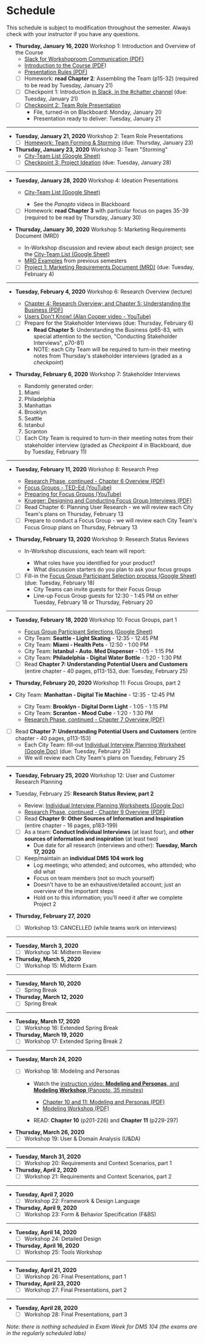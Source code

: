 # **Schedule**
This schedule is subject to modification throughout the semester. Always check with your instructor if you have any questions.

- **Thursday, January 16, 2020** Workshop 1: Introduction and Overview of the Course
  - [Slack for Workshoproom Communication (PDF)](01-introduction/slack-for-Workshoproom-communication.pdf)
  - [Introduction to the Course (PDF](01-introduction/introduction.pdf))
  - [Presentation Rules (PDF)](01-introduction/presentation-rules.pdf)
  - [ ] Homework: **read Chapter 2**: Assembling the Team (p15-32) (required to be read by Tuesday, January 21)
  - [ ] Checkpoint 1: Introduction [in Slack, in the #chatter channel](https://app.slack.com/client/TS485SS6R/CS3PUNWFN) (due: Tuesday, January 21)
  - [ ] [Checkpoint 2: Team Role Presentation](checkpoint02-team-role-presentation/instructions.md) 
    - File, turned-in on Blackboard: Monday, January 20
    - Presentation ready to deliver: Tuesday, January 21

<hr>

- **Tuesday, January 21, 2020** Workshop 2: Team Role Presentations
  - [ ] [Homework: Team Forming & Storming](03-storming/storming.md) (due: Thursday, January 23)
  
- **Thursday, January 23, 2020** Workshop 3: Team "Storming"
  - [City-Team List (Google Sheet)](https://docs.google.com/spreadsheets/d/1UbdBF9IbIszRgiBGJvKIZuRk87naHoRm23v-MqI_drE/edit#gid=0)
  - [ ] [Checkpoint 3: Project Ideation](checkpoint03-project-ideation/instructions.md) (due: Tuesday, January 28)

<hr>

- **Tuesday, January 28, 2020** Workshop 4: Ideation Presentations

  - [City-Team List (Google Sheet)](https://docs.google.com/spreadsheets/d/1UbdBF9IbIszRgiBGJvKIZuRk87naHoRm23v-MqI_drE/edit#gid=0)
    
    - See the *Panopto* videos in Blackboard
  - [ ] Homework: **read Chapter 3** with particular focus on pages 35-39 (required to be read by Thursday, January 30)

- **Thursday, January 30, 2020** Workshop 5: Marketing Requirements Document (MRD)
  
  - In-Workshop discussion and review about each design project; see the [City-Team List (Google Sheet)](https://docs.google.com/spreadsheets/d/1UbdBF9IbIszRgiBGJvKIZuRk87naHoRm23v-MqI_drE/edit#gid=0)
  - [MRD Examples](05-mrd/readme.md) from previous semesters
  - [ ] [Project 1: Marketing Requirements Document (MRD)](project01-mrd/instructions.md) (due: Tuesday, February 4)

<hr>

- **Tuesday, February 4, 2020** Workshop 6: Research Overview (lecture)
  
  - [Chapter 4: Research Overview; and Chapter 5: Understanding the Business (PDF)](06-research-overview/chapter4-and-5-summary.pdf)
  - [Users Don't Know! (Alan Cooper video - YouTube)](https://youtu.be/sNWBnCazIcU)
  
  - [ ] Prepare for the Stakeholder Interviews (due: Thursday, February 6)
    - **Read Chapter 5**: Understanding the Business (p65-83, with special attention to the section, "Conducting Stakeholder Interviews", p70-81)
    - NOTE: each City Team will be required to turn-in their meeting notes from Thursday's stakeholder interviews (graded as a *checkpoint*)
- **Thursday, February 6, 2020** Workshop 7: Stakeholder Interviews

  - Randomly generated order:
  1. Miami
    2. Philadelphia
    3. Manhattan
    4. Brooklyn
    5. Seattle
    6. Istanbul
    7. Scranton
  - [ ] Each City Team is required to turn-in their meeting notes from their stakeholder interview (graded as *Checkpoint 4* in Blackboard, due by Tuesday, February 11)

<hr>

- **Tuesday, February 11, 2020** Workshop 8: Research Prep

  - [Research Phase, continued - Chapter 6 Overview (PDF)](08-research-planning/reseach-phase-continued.pdf)
  - [Focus Groups - TED-Ed (YouTube)](https://www.youtube.com/watch?v=3TwgVQIZPsw)
  - [Preparing for Focus Groups (YouTube)](https://www.youtube.com/watch?v=VSwTvkTsOvI)
  - [Krueger: Designing and Conducting Focus Group Interviews (PDF)](08-research-planning/krueger-focus-group-interviews.pdf)
  - [ ] Read Chapter 6: Planning User Research - we will review each City Team's plans on Thursday, February 13
  - [ ] Prepare to conduct a Focus Group - we will review each City Team's Focus Group plans on Thursday, February 13 

- **Thursday, February 13, 2020** Workshop 9: Research Status Reviews
  
  - In-Workshop discussions, each team will report:
  
    - What roles have you identified for your product?
    - What discussion starters do you plan to ask your focus groups
  
  - [ ] Fill-in the [Focus Group Participant Selection process (Google Sheet)](https://docs.google.com/spreadsheets/d/1IUnaxLFkVptcTrJHvcbGHllSKqO3zhvNlPM9VCxU8rE) (due: Tuesday, February 18)
    - City Teams can invite guests for their Focus Group
    - Line-up Focus Group guests for 12:30 - 1:45 PM on either Tuesday, February 18 or Thursday, February 20

<hr>

- **Tuesday, February 18, 2020** Workshop 10: Focus Groups, part 1

  - [Focus Group Participant Selections (Google Sheet)](https://docs.google.com/spreadsheets/d/1IUnaxLFkVptcTrJHvcbGHllSKqO3zhvNlPM9VCxU8rE) 
  - City Team: **Seattle - Light Skating** - 12:35 - 12:45 PM
  - City Team: **Miami - Health Pets** - 12:50 - 1:00 PM
  - City Team: **Istanbul - Auto. Med Dispenser** - 1:05 - 1:15 PM
  - City Team: **Philadelphia - Digital Water Bottle** - 1:20 - 1:30 PM
  - [ ] Read **Chapter 7: Understanding Potential Users and Customers** (entire chapter - 40 pages, p113-153, due: Tuesday, February 25)
- **Thursday, February 20, 2020** Workshop 11: Focus Groups, part 2
- City Team: **Manhattan - Digital Tie Machine** - 12:35 - 12:45 PM
  - City Team: **Brooklyn - Digital Dorm Light** - 1:05 - 1:15 PM
  - City Team: **Scranton - Mood Cube** - 1:20 - 1:30 PM
  - [Research Phase, continued - Chapter 7 Overview (PDF)](11-focus-groups2/chapter7-summary.pdf)
  
- [ ] Read **Chapter 7: Understanding Potential Users and Customers** (entire chapter - 40 pages, p113-153)
    - Each City Team: fill-out [Individual Interview Planning Worksheet (Google Doc)](https://drive.google.com/drive/u/0/folders/1R7THSBBuLIkMGPsvf6nDSa9MMXnhavaO) (due: Tuesday, February 25)
    - We will review each City Team's plans on Tuesday, February 25

<hr>

- **Tuesday, February 25, 2020** Workshop 12: User and Customer Research Planning
  
- Tuesday, February 25: **Research Status Review, part 2**
    - Review:  [Individual Interview Planning Worksheets (Google Doc)](https://drive.google.com/drive/u/0/folders/1R7THSBBuLIkMGPsvf6nDSa9MMXnhavaO) 
    - [Research Phase, continued - Chapter 9 Overview (PDF)](12-research-planning2/chapter9-summary.pdf)
  - [ ] Read **Chapter 9: Other Sources of Information and Inspiration** (entire chapter - 16 pages, p183-199)
  - [ ] As a team: **Conduct Individual Interviews** (at least four), and **other sources of information and inspiration** (at least two)
    - Due date for all research (interviews and other): **Tuesday, March 17, 2020**
  - [ ] Keep/maintain an **individual DMS 104 work log**
    - Log meetings; who attended; and outcomes, who attended; who did what
    - Focus on team members (not so much yourself)
    - Doesn't have to be an exhaustive/detailed account; just an overview of the important steps
    - Hold on to this information; you'll need it after we complete Project 2
- **Thursday, February 27, 2020**
  - [ ] Workshop 13: CANCELLED (while teams work on interviews)

<hr>

- **Tuesday, March 3, 2020**
  - [ ] Workshop 14: Midterm Review

- **Thursday, March 5, 2020**
  - [ ] Workshop 15: Midterm Exam

<hr>

- **Tuesday, March 10, 2020**
  - [ ] Spring Break

- **Thursday, March 12, 2020**
  - [ ] Spring Break

<hr>

- **Tuesday, March 17, 2020**
  - [ ] Workshop 16: Extended Spring Break

- **Thursday, March 19, 2020**
  - [ ] Workshop 17: Extended Spring Break 2

<hr>

- **Tuesday, March 24, 2020**
  - [ ] Workshop 18: Modeling and Personas

    - Watch the [instruction video: **Modeling and Personas**, and **Modeling Workshop** (Panopto, 35 minutes)](https://rochester.hosted.panopto.com/Panopto/Pages/Viewer.aspx?id=0b5fa10e-7b81-4aa8-a84e-ab8800f5a48f)
      - [Chapter 10 and 11: Modeling and Personas (PDF)](18-modeling-and-personas/chapter10-11.pdf)
      - [Modeling Workshop (PDF)](18-modeling-and-personas/modeling-workshop.pdf)

    - READ: **Chapter 10** (p201-226) and **Chapter 11** (p229-297)


- **Thursday, March 26, 2020**
  - [ ] Workshop 19: User & Domain Analysis (U&DA)

<hr>

- **Tuesday, March 31, 2020**
  - [ ] Workshop 20: Requirements and Context Scenarios, part 1

- **Thursday, April 2, 2020**
  - [ ] Workshop 21: Requirements and Context Scenarios, part 2

<hr>

- **Tuesday, April 7, 2020**
  - [ ] Workshop 22: Framework & Design Language

- **Thursday, April 9, 2020**
  - [ ] Workshop 23: Form & Behavior Specification (F&BS)

<hr>

- **Tuesday, April 14, 2020**
  - [ ] Workshop 24: Detailed Design

- **Thursday, April 16, 2020**
  - [ ] Workshop 25: Tools Workshop

<hr>

- **Tuesday, April 21, 2020**
  - [ ] Workshop 26: Final Presentations, part 1

- **Thursday, April 23, 2020**
  - [ ] Workshop 27: Final Presentations, part 2

<hr>

- **Tuesday, April 28, 2020**
  - [ ] Workshop 28: Final Presentations, part 3

*Note: there is nothing scheduled in Exam Week for DMS 104 (the exams are in the regularly scheduled labs)*

